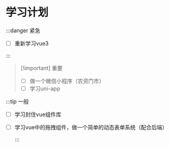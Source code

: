 # 学习计划
:::danger 紧急
- [ ] 重新学习vue3

:::

> [!important] 重要
>
> - [ ] 做一个微信小程序（农资门市）
> - [ ] 学习uni-app

:::tip 一般 

- [ ] 学习封住vue组件库
- [ ] 学习vue中的拖拽组件，做一个简单的动态表单系统（配合后端）

  :::

